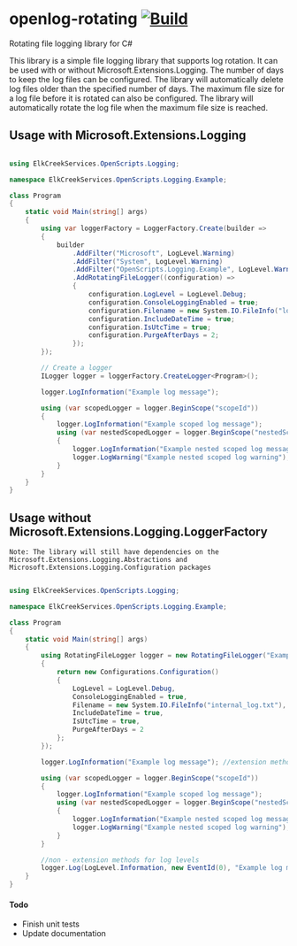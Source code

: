 
# openlog-rotating  [![Build](https://github.com/christopher-gritton/openlog-rotating/actions/workflows/dotnet.yml/badge.svg)](https://github.com/christopher-gritton/openlog-rotating/actions/workflows/dotnet.yml)
Rotating file logging library for C#

This library is a simple file logging library that supports log rotation. It can be used with or without Microsoft.Extensions.Logging.
The number of days to keep the log files can be configured. The library will automatically delete log files older than the specified number of days.
The maximum file size for a log file before it is rotated can also be configured. The library will automatically rotate the log file when the maximum file size is reached.


## Usage with Microsoft.Extensions.Logging

```csharp

using ElkCreekServices.OpenScripts.Logging;

namespace ElkCreekServices.OpenScripts.Logging.Example;

class Program
{
    static void Main(string[] args)
    {
        using var loggerFactory = LoggerFactory.Create(builder =>
        {
            builder
                .AddFilter("Microsoft", LogLevel.Warning)
                .AddFilter("System", LogLevel.Warning)
                .AddFilter("OpenScripts.Logging.Example", LogLevel.Warning) // set the log level for this namespace
                .AddRotatingFileLogger((configuration) =>
                {
                    configuration.LogLevel = LogLevel.Debug;
                    configuration.ConsoleLoggingEnabled = true;
                    configuration.Filename = new System.IO.FileInfo("log.txt");
                    configuration.IncludeDateTime = true;
                    configuration.IsUtcTime = true;
                    configuration.PurgeAfterDays = 2;
                });
        });

        // Create a logger
        ILogger logger = loggerFactory.CreateLogger<Program>();

        logger.LogInformation("Example log message");

        using (var scopedLogger = logger.BeginScope("scopeId"))
        {
            logger.LogInformation("Example scoped log message");
            using (var nestedScopedLogger = logger.BeginScope("nestedScopeId"))
            {
                logger.LogInformation("Example nested scoped log message");
                logger.LogWarning("Example nested scoped log warning");
            }
        }
    }
}

```


## Usage without Microsoft.Extensions.Logging.LoggerFactory

`Note: The library will still have dependencies on the Microsoft.Extensions.Logging.Abstractions and Microsoft.Extensions.Logging.Configuration packages`


```csharp

using ElkCreekServices.OpenScripts.Logging;

namespace ElkCreekServices.OpenScripts.Logging.Example;

class Program
{
    static void Main(string[] args)
    {
        using RotatingFileLogger logger = new RotatingFileLogger("Example Logger", () =>
        {
            return new Configurations.Configuration()
            {
                LogLevel = LogLevel.Debug,
                ConsoleLoggingEnabled = true,
                Filename = new System.IO.FileInfo("internal_log.txt"),
                IncludeDateTime = true,
                IsUtcTime = true,
                PurgeAfterDays = 2
            };
        });

        logger.LogInformation("Example log message"); //extension methods for log levels

        using (var scopedLogger = logger.BeginScope("scopeId"))
        {
            logger.LogInformation("Example scoped log message");
            using (var nestedScopedLogger = logger.BeginScope("nestedScopeId"))
            {
                logger.LogInformation("Example nested scoped log message");
                logger.LogWarning("Example nested scoped log warning");
            }
        }

        //non - extension methods for log levels
        logger.Log(LogLevel.Information, new EventId(0), "Example log message without extension methods");
    }
}

```

#### Todo 

- Finish unit tests
- Update documentation
